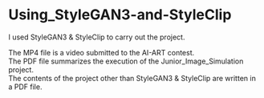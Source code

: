 # Using_StyleGAN3-and-StyleClip
I used StyleGAN3 &amp; StyleClip to carry out the project. 

The MP4 file is a video submitted to the AI-ART contest.  
The PDF file summarizes the execution of the Junior_Image_Simulation project.  
The contents of the project other than StyleGAN3 & StyleClip are written in a PDF file.
